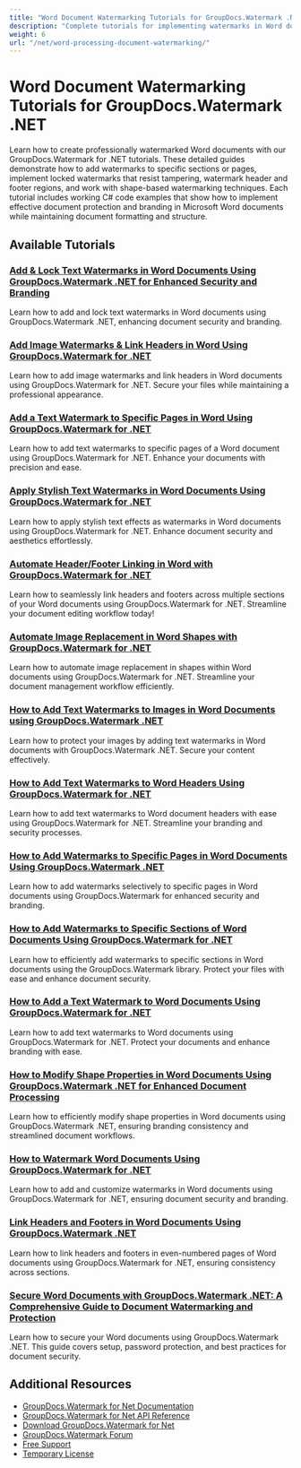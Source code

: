 ```yaml
---
title: "Word Document Watermarking Tutorials for GroupDocs.Watermark .NET"
description: "Complete tutorials for implementing watermarks in Word documents, including headers, footers, and section-specific watermarking using GroupDocs.Watermark for .NET."
weight: 6
url: "/net/word-processing-document-watermarking/"
---
```


# Word Document Watermarking Tutorials for GroupDocs.Watermark .NET

Learn how to create professionally watermarked Word documents with our GroupDocs.Watermark for .NET tutorials. These detailed guides demonstrate how to add watermarks to specific sections or pages, implement locked watermarks that resist tampering, watermark header and footer regions, and work with shape-based watermarking techniques. Each tutorial includes working C# code examples that show how to implement effective document protection and branding in Microsoft Word documents while maintaining document formatting and structure.

## Available Tutorials

### [Add & Lock Text Watermarks in Word Documents Using GroupDocs.Watermark .NET for Enhanced Security and Branding](./groupdocs-word-watermarks-seo/)
Learn how to add and lock text watermarks in Word documents using GroupDocs.Watermark .NET, enhancing document security and branding.

### [Add Image Watermarks & Link Headers in Word Using GroupDocs.Watermark for .NET](./groupdocs-watermark-add-image-watermark-link-headers-word/)
Learn how to add image watermarks and link headers in Word documents using GroupDocs.Watermark for .NET. Secure your files while maintaining a professional appearance.

### [Add a Text Watermark to Specific Pages in Word Using GroupDocs.Watermark for .NET](./groupdocs-watermark-word-specific-pages/)
Learn how to add text watermarks to specific pages of a Word document using GroupDocs.Watermark for .NET. Enhance your documents with precision and ease.

### [Apply Stylish Text Watermarks in Word Documents Using GroupDocs.Watermark for .NET](./stylish-text-watermarks-groupdocs-word-docs/)
Learn how to apply stylish text effects as watermarks in Word documents using GroupDocs.Watermark for .NET. Enhance document security and aesthetics effortlessly.

### [Automate Header/Footer Linking in Word with GroupDocs.Watermark for .NET](./automate-header-footer-link-word-groupdocs-net/)
Learn how to seamlessly link headers and footers across multiple sections of your Word documents using GroupDocs.Watermark for .NET. Streamline your document editing workflow today!

### [Automate Image Replacement in Word Shapes with GroupDocs.Watermark for .NET](./replace-images-in-shapes-word-document-groupdocs-watermark-net/)
Learn how to automate image replacement in shapes within Word documents using GroupDocs.Watermark for .NET. Streamline your document management workflow efficiently.

### [How to Add Text Watermarks to Images in Word Documents using GroupDocs.Watermark .NET](./groupdocs-watermark-word-documents/)
Learn how to protect your images by adding text watermarks in Word documents with GroupDocs.Watermark .NET. Secure your content effectively.

### [How to Add Text Watermarks to Word Headers Using GroupDocs.Watermark for .NET](./add-text-watermark-word-headers-groupdocs-waitermark/)
Learn how to add text watermarks to Word document headers with ease using GroupDocs.Watermark for .NET. Streamline your branding and security processes.

### [How to Add Watermarks to Specific Pages in Word Documents Using GroupDocs.Watermark .NET](./add-watermarks-specific-pages-word-net/)
Learn how to add watermarks selectively to specific pages in Word documents using GroupDocs.Watermark for enhanced security and branding.

### [How to Add Watermarks to Specific Sections of Word Documents Using GroupDocs.Watermark for .NET](./add-watermarks-word-sections-groupdocs/)
Learn how to efficiently add watermarks to specific sections in Word documents using the GroupDocs.Watermark library. Protect your files with ease and enhance document security.

### [How to Add a Text Watermark to Word Documents Using GroupDocs.Watermark for .NET](./add-text-watermark-word-docs-groupdocs-watermark/)
Learn how to add text watermarks to Word documents using GroupDocs.Watermark for .NET. Protect your documents and enhance branding with ease.

### [How to Modify Shape Properties in Word Documents Using GroupDocs.Watermark .NET for Enhanced Document Processing](./modify-word-shape-properties-groupdocs-watermark-net/)
Learn how to efficiently modify shape properties in Word documents using GroupDocs.Watermark .NET, ensuring branding consistency and streamlined document workflows.

### [How to Watermark Word Documents Using GroupDocs.Watermark for .NET](./watermark-word-docs-groupdocs-dotnet/)
Learn how to add and customize watermarks in Word documents using GroupDocs.Watermark for .NET, ensuring document security and branding.

### [Link Headers and Footers in Word Documents Using GroupDocs.Watermark .NET](./groupdocs-watermark-link-headers-footers-word-docs/)
Learn how to link headers and footers in even-numbered pages of Word documents using GroupDocs.Watermark for .NET, ensuring consistency across sections.

### [Secure Word Documents with GroupDocs.Watermark .NET&#58; A Comprehensive Guide to Document Watermarking and Protection](./secure-word-documents-groupdocs-watermark-net/)
Learn how to secure your Word documents using GroupDocs.Watermark .NET. This guide covers setup, password protection, and best practices for document security.

## Additional Resources

- [GroupDocs.Watermark for Net Documentation](https://docs.groupdocs.com/watermark/net/)
- [GroupDocs.Watermark for Net API Reference](https://reference.groupdocs.com/watermark/net/)
- [Download GroupDocs.Watermark for Net](https://releases.groupdocs.com/watermark/net/)
- [GroupDocs.Watermark Forum](https://forum.groupdocs.com/c/watermark)
- [Free Support](https://forum.groupdocs.com/)
- [Temporary License](https://purchase.groupdocs.com/temporary-license/)
